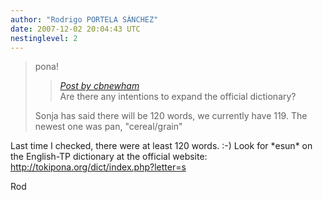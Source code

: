 ```yaml
---
author: "Rodrigo PORTELA SÁNCHEZ"
date: 2007-12-02 20:04:43 UTC
nestinglevel: 2
---
```

> pona!  
> 
> > [_Post by cbnewham_](/8Ua1zkLu/new-member-some-questions#post1)  
> > Are there any intentions to expand the official dictionary?  
> > 
> 
> Sonja has said there will be 120 words, we currently have 119. The  
> newest one was pan, "cereal/grain"  
> 

Last time I checked, there were at least 120 words. :-) Look for \*esun\* on  
the English-TP dictionary at the official website:  
http://tokipona.org/dict/index.php?letter=s  
  
Rod